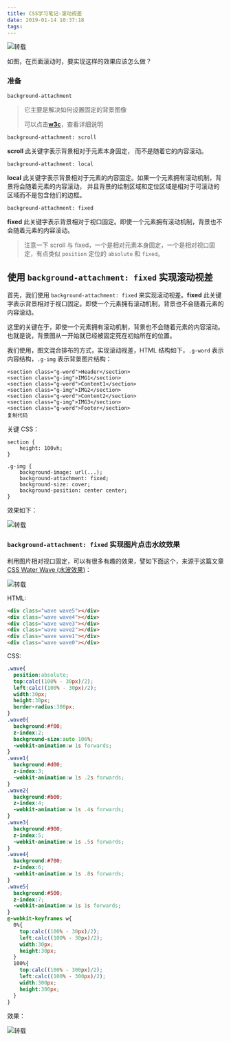 ```yaml
---
title: CSS学习笔记-滚动视差
date: 2019-01-14 10:37:18
tags:
---
```


![转载](https://user-gold-cdn.xitu.io/2018/8/10/16521e61a172b7d3?imageslim)

如图，在页面滚动时，要实现这样的效果应该怎么做？

### 准备

<code>background-attachment</code>

> 它主要是解决如何设置固定的背景图像
>
> 可以点击[**w3c**](http://www.w3school.com.cn/cssref/pr_background-attachment.asp)，查看详细说明

`background-attachment: scroll`

**scroll** 此关键字表示背景相对于元素本身固定， 而不是随着它的内容滚动。

`background-attachment: local`

**local** 此关键字表示背景相对于元素的内容固定。如果一个元素拥有滚动机制，背景将会随着元素的内容滚动， 并且背景的绘制区域和定位区域是相对于可滚动的区域而不是包含他们的边框。

`background-attachment: fixed`

**fixed** 此关键字表示背景相对于视口固定。即使一个元素拥有滚动机制，背景也不会随着元素的内容滚动。

> 注意一下 scroll 与 fixed，一个是相对元素本身固定，一个是相对视口固定，有点类似 `position` 定位的 `absolute` 和 `fixed`。

## 使用 `background-attachment: fixed` 实现滚动视差

首先，我们使用 `background-attachment: fixed` 来实现滚动视差。**fixed** 此关键字表示背景相对于视口固定。即使一个元素拥有滚动机制，背景也不会随着元素的内容滚动。

这里的关键在于，即使一个元素拥有滚动机制，背景也不会随着元素的内容滚动。也就是说，背景图从一开始就已经被固定死在初始所在的位置。

我们使用，图文混合排布的方式，实现滚动视差，HTML 结构如下，`.g-word` 表示内容结构，`.g-img` 表示背景图片结构：

```
<section class="g-word">Header</section>
<section class="g-img">IMG1</section>
<section class="g-word">Content1</section>
<section class="g-img">IMG2</section>
<section class="g-word">Content2</section>
<section class="g-img">IMG3</section>
<section class="g-word">Footer</section>
复制代码
```

关键 CSS：

```
section {
    height: 100vh;
}

.g-img {
    background-image: url(...);
    background-attachment: fixed;
    background-size: cover;
    background-position: center center;
}
```

效果如下：

![转载](https://user-gold-cdn.xitu.io/2018/8/10/16521e893d1a43ee?imageslim)

### `background-attachment: fixed` 实现图片点击水纹效果

利用图片相对视口固定，可以有很多有趣的效果，譬如下面这个，来源于这篇文章[CSS Water Wave (水波效果)](https://www.oxxostudio.tw/articles/201407/css-water-wave.html)：

![转载](http://bwblog.oss-cn-hangzhou.aliyuncs.com/blogimg/20140729_1_03.gif)

HTML:

```html
<div class="wave wave5"></div>
<div class="wave wave4"></div>
<div class="wave wave3"></div>
<div class="wave wave2"></div>
<div class="wave wave1"></div>
<div class="wave wave0"></div>
```

CSS:

```scss
.wave{
  position:absolute;
  top:calc((100% - 30px)/2);
  left:calc((100% - 30px)/2);
  width:30px;
  height:30px;
  border-radius:300px;
}
.wave0{
  background:#f00;
  z-index:2;
  background-size:auto 106%;
  -webkit-animation:w 1s forwards;
}
.wave1{
  background:#d00;
  z-index:3;
  -webkit-animation:w 1s .2s forwards;
}
.wave2{
  background:#b00;
  z-index:4;
  -webkit-animation:w 1s .4s forwards;
}
.wave3{
  background:#900;
  z-index:5;
  -webkit-animation:w 1s .5s forwards;
}
.wave4{
  background:#700;
  z-index:6;
  -webkit-animation:w 1s .8s forwards;
}
.wave5{
  background:#500;
  z-index:7;
  -webkit-animation:w 1s 1s forwards;
}
@-webkit-keyframes w{
  0%{
    top:calc((100% - 30px)/2);
    left:calc((100% - 30px)/2);
    width:30px;
    height:30px;
  }
  100%{
    top:calc((100% - 300px)/2);
    left:calc((100% - 300px)/2);
    width:300px;
    height:300px;
  }
}
```

效果：

![转载](http://bwblog.oss-cn-hangzhou.aliyuncs.com/blogimg/20140729_1_02.gif)